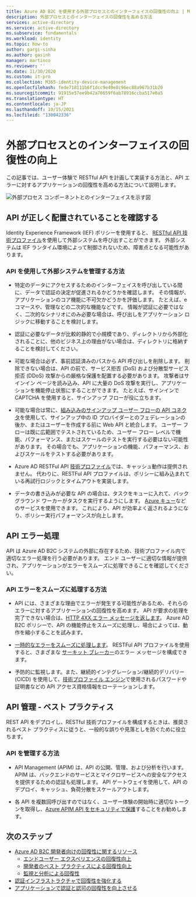 ```yaml
---
title: Azure AD B2C を使用する外部プロセスとのインターフェイスの回復性の向上 | Microsoft Docs
description: 外部プロセスとのインターフェイスの回復性を高める方法
services: active-directory
ms.service: active-directory
ms.subservice: fundamentals
ms.workload: identity
ms.topic: how-to
author: gargi-sinha
ms.author: gasinh
manager: martinco
ms.reviewer: ''
ms.date: 11/30/2020
ms.custom: it-pro
ms.collection: M365-identity-device-management
ms.openlocfilehash: fede718111b6f1dcc9e49e8c96ec88a967b31b20
ms.sourcegitcommit: 91915e57ee9b42a76659f6ab78916ccba517e0a5
ms.translationtype: HT
ms.contentlocale: ja-JP
ms.lasthandoff: 10/15/2021
ms.locfileid: "130042336"
---
```

# <a name="resilient-interfaces-with-external-processes"></a>外部プロセスとのインターフェイスの回復性の向上

この記事では、ユーザー体験で RESTful API を計画して実装する方法と、API エラーに対するアプリケーションの回復性を高める方法について説明します。

![外部プロセス コンポーネントとのインターフェイスを示す図](media/resilient-external-processes/external-processes-architecture.png)

## <a name="ensure-correct-placement-of-the-apis"></a>API が正しく配置されていることを確認する

Identity Experience Framework (IEF) ポリシーを使用すると、 [RESTful API 技術プロファイル](../../active-directory-b2c/restful-technical-profile.md)を使用して外部システムを呼び出すことができます。 外部システムは IEF ランタイム環境によって制御されないため、障害点となる可能性があります。

### <a name="how-to-manage-external-systems-using-apis"></a>API を使用して外部システムを管理する方法

- 特定のデータにアクセスするためのインターフェイスを呼び出している間に、データで認証の決定が促進されるかどうかを確認します。 その情報が、アプリケーションのコア機能に不可欠かどうかを評価します。 たとえば、e コマースや、管理などの二次的な機能などです。 情報が認証に必要ではなく、二次的なシナリオにのみ必要な場合は、呼び出しをアプリケーション ロジックに移動することを検討します。

- 認証に必要なデータが比較的静的で小規模であり、ディレクトリから外部化されることに、他のビジネス上の理由がない場合は、ディレクトリに格納することを検討してください。

- 可能な場合は必ず、事前認証済みのパスから API 呼び出しを削除します。 削除できない場合は、API の前で、サービス拒否 (DoS) および分散型サービス拒否 (DDoS) 攻撃からの厳格な保護を配置する必要があります。 攻撃者はサインイン ページを読み込み、API に大量の DoS 攻撃を実行し、アプリケーションを機能停止状態にすることができます。 たとえば、サインインで CAPTCHA を使用すると、サインアップ フローが役に立ちます。

- 可能な場合は常に、[組み込みのサインアップ ユーザー フローの API コネクタ](../../active-directory-b2c/api-connectors-overview.md)を使用して、サインアップ中の ID プロバイダーとのフェデレーションの後か、またはユーザーを作成する前に Web API と統合します。 ユーザー フローは既に広範囲でテストされているため、ユーザー フロー レベルで機能、パフォーマンス、またはスケールのテストを実行する必要はない可能性があります。 その場合でも、アプリケーションの機能、パフォーマンス、およびスケールをテストする必要があります。

- Azure AD RESTFul API [技術プロファイル](../../active-directory-b2c/restful-technical-profile.md)では、キャッシュ動作は提供されません。 代わりに、RESTFul API プロファイルは、ポリシーに組み込まれている再試行ロジックとタイムアウトを実装します。

- データの書き込みが必要な API の場合は、タスクをキューに入れて、バックグラウンド ワーカーがタスクを実行するようにします。 [Azure キュー](../../storage/queues/storage-queues-introduction.md)などのサービスを使用できます。 これにより、API が効率よく返されるようになり、ポリシー実行パフォーマンスが向上します。  

## <a name="api-error-handling"></a>API エラー処理

API は Azure AD B2C システムの外部に存在するため、技術プロファイル内で適切なエラー処理を行う必要があります。 エンド ユーザーに適切な情報が提供され、アプリケーションがエラーをスムーズに処理できることを確認してください。

### <a name="how-to-gracefully-handle-api-errors"></a>API エラーをスムーズに処理する方法

- API には、さまざまな理由でエラーが発生する可能性があるため、それらのエラーに対するアプリケーションの回復性を高めます。 API が要求の処理を完了できない場合は、[HTTP 4XX エラー メッセージを返します](../../active-directory-b2c/restful-technical-profile.md#returning-validation-error-message)。 Azure AD B2C ポリシーで、API の機能停止をスムーズに処理し、場合によっては、動作を縮小することを試みます。

- [一時的なエラーをスムーズに処理します](../../active-directory-b2c/restful-technical-profile.md#error-handling)。 RESTFul API プロファイルを使用すると、さまざまな [サーキット ブレーカー](/azure/architecture/patterns/circuit-breaker)のエラー メッセージを構成できます。

- 予防的に監視します。また、継続的インテグレーション/継続的デリバリー (CICD) を使用して、[技術プロファイル エンジン](../../active-directory-b2c/restful-technical-profile.md)で使用されるパスワードや証明書などの API アクセス資格情報をローテーションします。

## <a name="api-management---best-practices"></a>API 管理 - ベスト プラクティス

REST API をデプロイし、RESTful 技術プロファイルを構成するときは、推奨されるベスト プラクティスに従うと、一般的な誤りや見落としを防ぐために役立ちます。

### <a name="how-to-manage-apis"></a>API を管理する方法

- API Management (APIM) は、API の公開、管理、および分析を行います。 APIM は、バックエンドのサービスとマイクロサービスへの安全なアクセスを提供するための認証も処理します。 API ゲートウェイを使用して、API のデプロイ、キャッシュ、負荷分散をスケールアウトします。

- 各 API を複数回呼び出すのではなく、ユーザー体験の開始時に適切なトークンを取得し、[Azure APIM API をセキュリティで保護](../../active-directory-b2c/secure-api-management.md?tabs=app-reg-ga)することをお勧めします。

## <a name="next-steps"></a>次のステップ

- [Azure AD B2C 開発者向けの回復性に関するリソース](resilience-b2c.md)
  - [エンドユーザー エクスペリエンスの回復性向上](resilient-end-user-experience.md)
  - [開発者のベスト プラクティスによる回復性向上](resilience-b2c-developer-best-practices.md)
  - [監視と分析による回復性](resilience-with-monitoring-alerting.md)
- [認証インフラストラクチャで回復性を強化する](resilience-in-infrastructure.md)
- [アプリケーションで認証と認可の回復性を向上させる](resilience-app-development-overview.md)